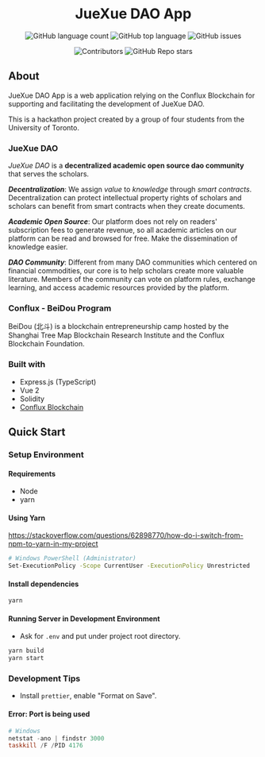 
<div align="center">
<h1>
    JueXue DAO App
</h1>

![GitHub language count](https://img.shields.io/github/languages/count/WilliamJiH/JueXueDAO)
![GitHub top language](https://img.shields.io/github/languages/top/WilliamJiH/JueXueDAO?color=42b883)
![GitHub issues](https://img.shields.io/github/issues/WilliamJiH/JueXueDAO)

![Contributors](https://img.shields.io/github/contributors/WilliamJiH/JueXueDAO)
![GitHub Repo stars](https://img.shields.io/github/stars/WilliamJiH/JueXueDAO?style=social)
</div>

## About

JueXue DAO App is a web application relying on the Conflux Blockchain for supporting and facilitating the development of JueXue DAO.

This is a hackathon project created by a group of four students from the University of Toronto.

### JueXue DAO

*JueXue DAO* is a **decentralized academic open source dao community** that serves the scholars.

***Decentralization***: We assign *value* to *knowledge* through *smart contracts*. Decentralization can protect intellectual property rights of scholars and scholars can benefit from smart contracts when they create documents.

***Academic Open Source***: Our platform does not rely on readers' subscription fees to generate revenue, so all academic articles on our platform can be read and browsed for free. Make the dissemination of knowledge easier.

***DAO Community***: Different from many DAO communities which centered on financial commodities, our core is to help scholars create more valuable literature. Members of the community can vote on platform rules, exchange learning, and access academic resources provided by the platform.

### Conflux - BeiDou Program

BeiDou (北斗) is a blockchain entrepreneurship camp hosted by the Shanghai Tree Map Blockchain Research Institute and the Conflux Blockchain Foundation.

### Built with

- Express.js (TypeScript)
- Vue 2
- Solidity
- [Conflux Blockchain](https://confluxnetwork.org/)

## Quick Start

### Setup Environment

#### Requirements

- Node
- yarn

#### Using Yarn

<https://stackoverflow.com/questions/62898770/how-do-i-switch-from-npm-to-yarn-in-my-project>

```sh
# Windows PowerShell (Administrator)
Set-ExecutionPolicy -Scope CurrentUser -ExecutionPolicy Unrestricted
```

#### Install dependencies

```sh
yarn
```

#### Running Server in Development Environment

- Ask for `.env` and put under project root directory.

```sh
yarn build
yarn start
```

### Development Tips

- Install `prettier`, enable "Format on Save".

#### Error: Port is being used

```PowerShell
# Windows
netstat -ano | findstr 3000
taskkill /F /PID 4176
```
